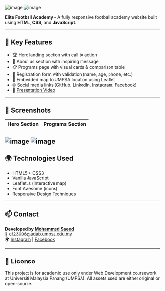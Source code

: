 

![image](https://github.com/user-attachments/assets/50a95fc4-392a-4637-9395-b86c3e044854)
![image](https://github.com/user-attachments/assets/5d29bff7-6c0e-4f62-838b-0fe222a7d9a6)



**Elite Football Academy** – A fully responsive football academy website built using **HTML**, **CSS**, and **JavaScript**.

---

## 🚀 Key Features

- 🏆 Hero landing section with call to action
- 📖 About us section with inspiring message
- 📋 Programs page with visual cards & comparison table
- 📝 Registration form with validation (name, age, phone, etc.)
- 📍 Embedded map to UMPSA location using Leaflet
- 🌐 Social media links (GitHub, LinkedIn, Instagram, Facebook)
- 🎥 [Presentation Video](https://youtu.be/M9OFGXX_A4w)

---

## 📸 Screenshots

| Hero Section | Programs Section |
|--------------|------------------|
![image](https://github.com/user-attachments/assets/50a95fc4-392a-4637-9395-b86c3e044854)
![image](https://github.com/user-attachments/assets/5d29bff7-6c0e-4f62-838b-0fe222a7d9a6)
---

## 🌍 Technologies Used

- HTML5 + CSS3
- Vanilla JavaScript
- Leaflet.js (interactive map)
- Font Awesome (icons)
- Responsive Design Techniques

---

## 📫 Contact

**Developed by [Mohammed Saeed](https://www.linkedin.com/in/mohammedsaeed1010/)**  
📧 [cf23006@adab.umpsa.edu.my](mailto:cf23006@adab.umpsa.edu.my)  
🌍 [Instagram](https://www.instagram.com/mk_10ka/) | [Facebook](https://www.facebook.com/profile.php?id=100002809449220)

---

## 📝 License

This project is for academic use only under Web Development coursework at Universiti Malaysia Pahang (UMPSA). All assets used are either original or open-source.

